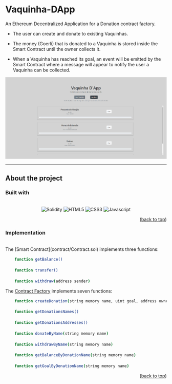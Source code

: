 <a name="readme-top"></a>

# Vaquinha-DApp

An Ethereum Decentralized Application for a Donation contract factory.


- The user can create and donate to existing Vaquinhas.

- The money (Goerli) that is donated to a Vaquinha is stored inside the Smart Contract until the owner collects it.

- When a Vaquinha has reached its goal, an event will be emitted by the Smart Contract where a message will appear to notify the user a Vaquinha can be collected.

![](img/home.PNG)

<hr>

## About the project

### Built with

<div style="display: flex; align-items:center; justify-content: center">
    <div style="display: inline-block;"><br>
        <img title="Solidity" width='50' src="https://cdn.jsdelivr.net/gh/devicons/devicon/icons/solidity/solidity-original.svg" />
        <img title="HTML5" width='50' src="https://cdn.jsdelivr.net/gh/devicons/devicon/icons/html5/html5-original.svg" />
        <img title="CSS3" width='50' src="https://cdn.jsdelivr.net/gh/devicons/devicon/icons/css3/css3-original.svg" />
        <img title="Javascript" width='50' src="https://cdn.jsdelivr.net/gh/devicons/devicon/icons/javascript/javascript-original.svg" />    
    </div>
</div>

<p align="right">(<a href="#readme-top">back to top</a>)</p>

### Implementation
<br>
The [Smart Contract](contract/Contract.sol) implements three functions:

```bash
    function getBalance()

    function transfer()
    
    function withdraw(address sender)
```

The [Contract Factory](contract/Contract.sol) implements seven functions:
```bash
    function createDonation(string memory name, uint goal, address owner)

    function getDonationsNames()

    function getDonationsAddresses()

    function donateByName(string memory name)

    function withdrawByName(string memory name)

    function getBalanceByDonationName(string memory name)

    function getGoalByDonationName(string memory name)
```
<p align="right">(<a href="#readme-top">back to top</a>)</p>